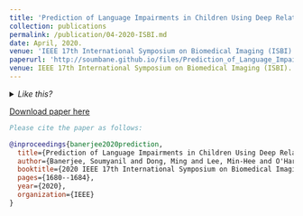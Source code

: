 ```yaml
---
title: 'Prediction of Language Impairments in Children Using Deep Relational Reasoning with DWI Data'
collection: publications
permalink: /publication/04-2020-ISBI.md
date: April, 2020.
venue: 'IEEE 17th International Symposium on Biomedical Imaging (ISBI).'
paperurl: 'http://soumbane.github.io/files/Prediction_of_Language_Impairments.pdf'
venue: IEEE 17th International Symposium on Biomedical Imaging (ISBI).
---
```


<details>
<summary>
<i>Like this? </i>
</summary>
<p><div align="justify">This paper proposes a new deep learning model using relational reasoning with diffusion-weighted imaging (DWI) data. We investigate how effectively and comprehensively DWI tractography-based connectome predicts the impairment of expressive and receptive language ability in individual children with focal epilepsy (FE). The proposed model constitutes a combination of a dilated convolutional neural network (CNN) and a relation network (RN), with the latter being applied to the dependencies of axonal connections across cortical regions in the whole brain. The presented results from 51 FE children demonstrate that the proposed model outperforms other existing state-of-the-art algorithms to predict language abilities without depending on connec-tome densities, with average improvement of up to 96.2% and 83.8% in expressive and receptive language prediction, respectively.</div></p>
</details>

[Download paper here](http://soumbane.github.io/files/Prediction_of_Language_Impairments.pdf)



~~~BibTex
Please cite the paper as follows:

@inproceedings{banerjee2020prediction,
  title={Prediction of Language Impairments in Children Using Deep Relational Reasoning with DWI Data},
  author={Banerjee, Soumyanil and Dong, Ming and Lee, Min-Hee and O'Hara, Nolan and Asano, Eishi and Jeong, Jeong-Won},
  booktitle={2020 IEEE 17th International Symposium on Biomedical Imaging (ISBI)},
  pages={1680--1684},
  year={2020},
  organization={IEEE}
}
~~~
